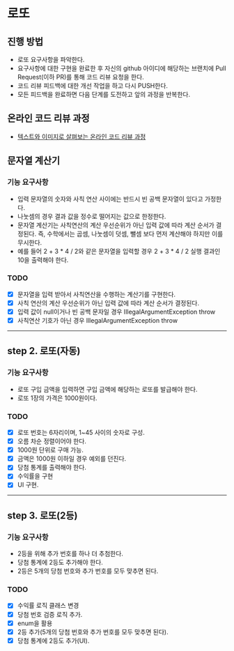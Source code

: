 # 로또
## 진행 방법
* 로또 요구사항을 파악한다.
* 요구사항에 대한 구현을 완료한 후 자신의 github 아이디에 해당하는 브랜치에 Pull Request(이하 PR)를 통해 코드 리뷰 요청을 한다.
* 코드 리뷰 피드백에 대한 개선 작업을 하고 다시 PUSH한다.
* 모든 피드백을 완료하면 다음 단계를 도전하고 앞의 과정을 반복한다.

## 온라인 코드 리뷰 과정
* [텍스트와 이미지로 살펴보는 온라인 코드 리뷰 과정](https://github.com/next-step/nextstep-docs/tree/master/codereview)

## 문자열 계산기
### 기능 요구사항
- 입력 문자열의 숫자와 사칙 연산 사이에는 반드시 빈 공백 문자열이 있다고 가정한다.
- 나눗셈의 경우 결과 값을 정수로 떨어지는 값으로 한정한다.
- 문자열 계산기는 사칙연산의 계산 우선순위가 아닌 입력 값에 따라 계산 순서가 결정된다. 즉, 수학에서는 곱셈, 나눗셈이 덧셈, 뺄셈 보다 먼저 계산해야 하지만 이를 무시한다.
- 예를 들어 2 + 3 * 4 / 2와 같은 문자열을 입력할 경우 2 + 3 * 4 / 2 실행 결과인 10을 출력해야 한다.

### TODO
- [x] 문자열을 입력 받아서 사칙연산을 수행하는 계산기를 구현한다.
- [x] 사칙 연산의 계산 우선순위가 아닌 입력 값에 따라 계산 순서가 결정된다.
- [x] 입력 값이 null이거나 빈 공백 문자일 경우 IllegalArgumentException throw
- [x] 사칙연산 기호가 아닌 경우 IllegalArgumentException throw

---
## step 2. 로또(자동)
### 기능 요구사항
- 로또 구입 금액을 입력하면 구입 금액에 해당하는 로또를 발급해야 한다.
- 로또 1장의 가격은 1000원이다.

### TODO
- [x] 로또 번호는 6자리이며, 1~45 사이의 숫자로 구성.
- [x] 오름 차순 정렬이어야 한다.
- [x] 1000원 단위로 구매 가능.
- [x] 금액은 1000원 이하일 경우 예외를 던진다. 
- [x] 당첨 통계를 출력해야 한다. 
- [x] 수익률을 구현
- [x] UI 구현.
---
## step 3. 로또(2등)
### 기능 요구사항
- 2등을 위해 추가 번호를 하나 더 추첨한다.
- 당첨 통계에 2등도 추가해야 한다.
- 2등은 5개의 당첨 번호와 추가 번호를 모두 맞추면 된다.

### TODO
- [x] 수익률 로직 클래스 변경
- [x] 당첨 번호 검증 로직 추가.
- [x] enum을 활용
- [x] 2등 추가(5개의 당첨 번호와 추가 번호를 모두 맞추면 된다).
- [x] 당첨 통계에 2등도 추가(UI).

